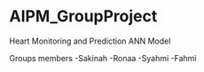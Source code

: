 # AIPM_GroupProject
Heart Monitoring and Prediction ANN Model

Groups members
-Sakinah 
-Ronaa
-Syahmi
-Fahmi
